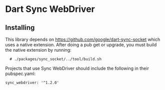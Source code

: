 Dart Sync WebDriver
===================

Installing
----------

This library depends on https://github.com/google/dart-sync-socket which uses
a native extension. After doing a pub get or upgrade, you must build the native extension
by running:
```
  # ./packages/sync_socket/../tool/build.sh
```

Projects that use Sync WebDriver should include the following in their
pubspec.yaml:

```
sync_webdriver: '^1.2.0'
```
